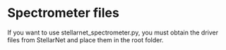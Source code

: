 # Spectrometer files

If you want to use stellarnet_spectrometer.py, you must obtain the driver files from StellarNet and place them in the root folder.